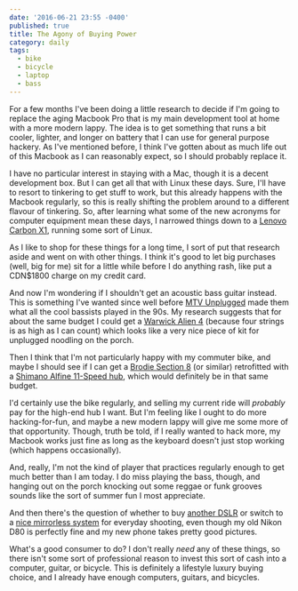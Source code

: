 ```yaml
---
date: '2016-06-21 23:55 -0400'
published: true
title: The Agony of Buying Power
category: daily
tags:
  - bike
  - bicycle
  - laptop
  - bass
---
```

For a few months I've been doing a little research to decide if I'm going to replace the aging Macbook Pro that is my main development tool at home with a more modern lappy. The idea is to get something that runs a bit cooler, lighter, and longer on battery that I can use for general purpose hackery. As I've mentioned before, I think I've gotten about as much life out of this Macbook as I can reasonably expect, so I should probably replace it.

I have no particular interest in staying with a Mac, though it is a decent development box. But I can get all that with Linux these days. Sure, I'll have to resort to tinkering to get stuff to work, but this already happens with the Macbook regularly, so this is really shifting the problem around to a different flavour of tinkering. So, after learning what some of the new acronyms for computer equipment mean these days, I narrowed things down to a [Lenovo Carbon X1](http://shop.lenovo.com/ca/en/laptops/thinkpad/x-series/x1-carbon-4/), running some sort of Linux.

<a name="more"></a>

As I like to shop for these things for a long time, I sort of put that research aside and went on with other things. I think it's good to let big purchases (well, big for me) sit for a little while before I do anything rash, like put a CDN$1800 charge on my credit card.

And now I'm wondering if I shouldn't get an acoustic bass guitar instead. This is something I've wanted since well before [MTV Unplugged](https://en.wikipedia.org/wiki/MTV_Unplugged) made them what all the cool bassists played in the 90s. My research suggests that for about the same budget I could get a [Warwick Alien 4](http://www.warwickbass.com/en/Warwick---Products--Acoustic-Bass-Guitars--Alien-Acoustic--Warwick-Alien--4-string--Pictures.html) (because four strings is as high as I can count) which looks like a very nice piece of kit for unplugged noodling on the porch.

Then I think that I'm not particularly happy with my commuter bike, and maybe I should see if I can get a [Brodie Section 8](http://www.brodiebikes.com/2016/bikes/section_8.php) (or similar) retrofitted with a [Shimano Alfine 11-Speed hub](http://sheldonbrown.com/alfine-11.html), which would definitely be in that same budget.

I'd certainly use the bike regularly, and selling my current ride will _probably_ pay for the high-end hub I want. But I'm feeling like I ought to do more hacking-for-fun, and maybe a new modern lappy will give me some more of that opportunity. Though, truth be told, if I really wanted to hack more, my Macbook works just fine as long as the keyboard doesn't just stop working (which happens occasionally).

And, really, I'm not the kind of player that practices regularly enough to get much better than I am today. I do miss playing the bass, though, and hanging out on the porch knocking out some reggae or funk grooves sounds like the sort of summer fun I most appreciate.

And then there's the question of whether to buy [another DSLR](http://en.nikon.ca/nikon-products/product/dslr-cameras/d750.html) or switch to a [nice mirrorless system](http://www.fujifilm.ca/products/digital_cameras/x/fujifilm_x_t1/) for everyday shooting, even though my old Nikon D80 is perfectly fine and my new phone takes pretty good pictures.

What's a good consumer to do? I don't really _need_ any of these things, so there isn't some sort of professional reason to invest this sort of cash into a computer, guitar, or bicycle. This is definitely a lifestyle luxury buying choice, and I already have enough computers, guitars, and bicycles.
